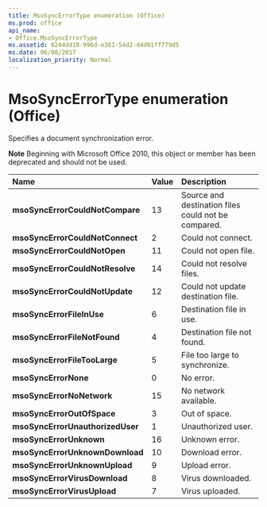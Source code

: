 ```yaml
---
title: MsoSyncErrorType enumeration (Office)
ms.prod: office
api_name:
- Office.MsoSyncErrorType
ms.assetid: 6244dd18-996d-e361-54d2-d4d01ff779d5
ms.date: 06/08/2017
localization_priority: Normal
---
```



# MsoSyncErrorType enumeration (Office)

Specifies a document synchronization error.


 **Note**  Beginning with Microsoft Office 2010, this object or member has been deprecated and should not be used.



|Name|Value|Description|
|:-----|:-----|:-----|
|**msoSyncErrorCouldNotCompare**|13|Source and destination files could not be compared.|
|**msoSyncErrorCouldNotConnect**|2|Could not connect.|
|**msoSyncErrorCouldNotOpen**|11|Could not open file.|
|**msoSyncErrorCouldNotResolve**|14|Could not resolve files.|
|**msoSyncErrorCouldNotUpdate**|12|Could not update destination file.|
|**msoSyncErrorFileInUse**|6|Destination file in use.|
|**msoSyncErrorFileNotFound**|4|Destination file not found.|
|**msoSyncErrorFileTooLarge**|5|File too large to synchronize.|
|**msoSyncErrorNone**|0|No error.|
|**msoSyncErrorNoNetwork**|15|No network available.|
|**msoSyncErrorOutOfSpace**|3|Out of space.|
|**msoSyncErrorUnauthorizedUser**|1|Unauthorized user.|
|**msoSyncErrorUnknown**|16|Unknown error.|
|**msoSyncErrorUnknownDownload**|10|Download error.|
|**msoSyncErrorUnknownUpload**|9|Upload error.|
|**msoSyncErrorVirusDownload**|8|Virus downloaded.|
|**msoSyncErrorVirusUpload**|7|Virus uploaded.|


